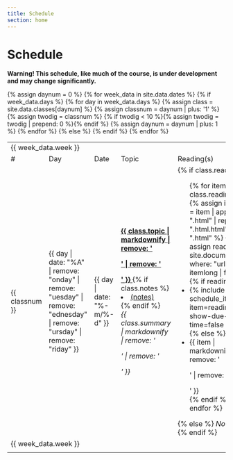 ```yaml
---
title: Schedule
section: home
---
```

<h1>Schedule</h1>

**Warning!  This schedule, like much of the course, is under development
and may change significantly.**

<table class="table table-condensed table-responsive text-center">
  <tbody style="vertical-align: middle">
    {% assign daynum = 0 %}
    {% for week_data in site.data.dates %}
      {% if week_data.days %}
        <tr class="week-header">
          <td colspan="8">{{ week_data.week }}</td>
        </tr>
        <tr class="column-header">
          <td class="hidden-xs">#</td>
          <td class="hidden-xs">Day</td>
          <td>Date</td>
          <td colspan="2">Topic</td>
          <td>Reading(s)</td>
          <td>Lab</td>
          <td>Work Due</td>
        </tr>
        {% for day in week_data.days %}
          {% assign class = site.data.classes[daynum] %}
          {% assign classnum = daynum | plus: '1' %}
          {% assign twodig = classnum %}
          {% if twodig < 10 %}{% assign twodig = twodig | prepend: 0 %}{% endif %}
          <tr>
            <td class="hidden-xs">{{ classnum }}</td>
            <td class="hidden-xs">{{ day | date: "%A" | remove: "onday" | remove: "uesday" | remove: "ednesday" | remove: "ursday" | remove: "riday" }}</td>
            <td>{{ day | date: "%-m/%-d" }}</td>
            <td halign="left" colspan="2">
                    <a href="{{ site.baseurl }}/outlines/outline.{{ twodig }}.html">
                    <strong>{{ class.topic | markdownify | remove: '<p>' | remove: '</p>' }}</strong>
                    </a>
                {% if class.notes %}<li><a href="{{ class.notes }}">(notes)</a></li>{% endif %}
                <br>
                  <em>{{ class.summary | markdownify | remove: '<p>' | remove: '</p>' }}</em>
            </td>
            <td>
              {% if class.reading %}
                <ul>
                  {% for item in class.reading %}
                    {% assign itemlong = item | append: ".html" | replace: ".html.html", ".html" %}
                    {% assign reading = site.documents | where: "url", itemlong | first %}
                    {% if reading %}
                      <li>{% include schedule_item.html item=reading show-due-time=false %}</li>
                    {% else %}
                      <li>{{ item | markdownify | remove: '<p>' | remove: '</p>' }}</li>
                    {% endif %}
                  {% endfor %}
                </ul>
              {% else %}
                <i>No reading</i>
              {% endif %}
            </td>
            <td>
              {% if class.lab %}
                <ul>
                  {% for item in class.lab %}
                    {% assign itemlong = item | append: ".html" | replace: ".html.html", ".html" %}
                    {% assign lab = site.documents | where: "url", itemlong | first %}
                    {% if lab %}
                      <li>{% include schedule_item.html item=lab show-due-time=false %}</li>
                    {% else %}
                      <li>{{ item | markdownify | remove: '<p>' | remove: '</p>' }}</li>
                    {% endif %}
                  {% endfor %}
                </ul>
              {% else %}
               <i>No lab</i>
              {% endif %}
            </td>
            <td class="text-nowrap">
              {% assign work_due = site.documents | where: "due", day %}
              {% include schedule_items.html items=work_due show-due-time=true %}
            </td>
          </tr>
          {% assign daynum = daynum | plus: 1 %}
        {% endfor %}
      {% else %}
        <tr class="week-header">
          <td colspan="8">{{ week_data.week }}</td>
        </tr>
        <tr>
          <td colspan="8"></td>
        </tr>
      {% endif %}
    {% endfor %}
  </tbody>
</table>

